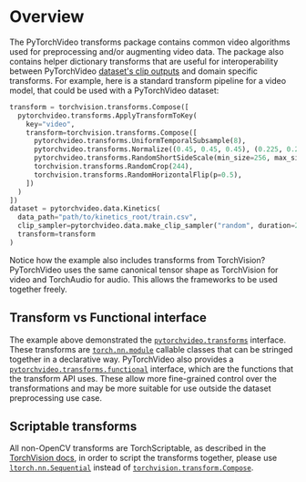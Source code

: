 # Overview

The PyTorchVideo transforms package contains common video algorithms used for preprocessing and/or augmenting video data. The package also contains helper dictionary transforms that are useful for interoperability between PyTorchVideo [dataset's clip outputs](https://pytorchvideo.readthedocs.io/en/latest/data.html) and domain specific transforms. For example, here is a standard transform pipeline for a video model, that could be used with a PyTorchVideo dataset:

```python
transform = torchvision.transforms.Compose([
  pytorchvideo.transforms.ApplyTransformToKey(
    key="video",
    transform=torchvision.transforms.Compose([
      pytorchvideo.transforms.UniformTemporalSubsample(8),
      pytorchvideo.transforms.Normalize((0.45, 0.45, 0.45), (0.225, 0.225, 0.225)),
      pytorchvideo.transforms.RandomShortSideScale(min_size=256, max_size=320),
      torchvision.transforms.RandomCrop(244),
      torchvision.transforms.RandomHorizontalFlip(p=0.5),
    ])
  )
])
dataset = pytorchvideo.data.Kinetics(
  data_path="path/to/kinetics_root/train.csv",
  clip_sampler=pytorchvideo.data.make_clip_sampler("random", duration=2),
  transform=transform
)
```

Notice how the example also includes transforms from TorchVision? PyTorchVideo uses the same canonical tensor shape as TorchVision for video and TorchAudio for audio. This allows the frameworks to be used together freely.

## Transform vs Functional interface

The example above demonstrated the [```pytorchvideo.transforms```](https://pytorchvideo.readthedocs.io/en/latest/api/transforms/transforms.html) interface. These transforms are [```torch.nn.module```](https://pytorch.org/docs/stable/generated/torch.nn.Module.html) callable classes that can be stringed together in a declarative way. PyTorchVideo also provides a [```pytorchvideo.transforms.functional```](https://pytorchvideo.readthedocs.io/en/latest/api/transforms/transforms.html#pytorchvideo-transforms-functional) interface, which are the functions that the transform API uses. These allow more fine-grained control over the transformations and may be more suitable for use outside the dataset preprocessing use case.

## Scriptable transforms

All non-OpenCV transforms are TorchScriptable, as described in the [TorchVision docs](https://pytorch.org/vision/stable/transforms.html#scriptable-transforms), in order to script the transforms together, please use [```ltorch.nn.Sequential```](https://pytorch.org/docs/stable/generated/torch.nn.Sequential.html) instead of [```torchvision.transform.Compose```](https://pytorch.org/vision/stable/transforms.html#torchvision.transforms.Compose).
